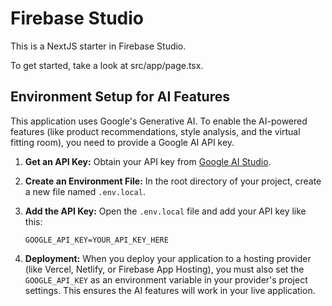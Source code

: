 # Firebase Studio

This is a NextJS starter in Firebase Studio.

To get started, take a look at src/app/page.tsx.

## Environment Setup for AI Features

This application uses Google's Generative AI. To enable the AI-powered features (like product recommendations, style analysis, and the virtual fitting room), you need to provide a Google AI API key.

1.  **Get an API Key:** Obtain your API key from [Google AI Studio](https://aistudio.google.com/app/apikey).

2.  **Create an Environment File:** In the root directory of your project, create a new file named `.env.local`.

3.  **Add the API Key:** Open the `.env.local` file and add your API key like this:

    ```
    GOOGLE_API_KEY=YOUR_API_KEY_HERE
    ```

4.  **Deployment:** When you deploy your application to a hosting provider (like Vercel, Netlify, or Firebase App Hosting), you must also set the `GOOGLE_API_KEY` as an environment variable in your provider's project settings. This ensures the AI features will work in your live application.
